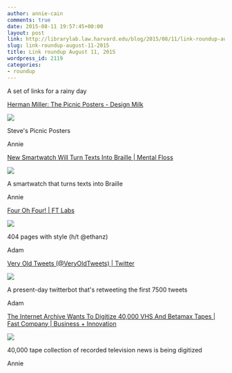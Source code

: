 ```yaml
---
author: annie-cain
comments: true
date: 2015-08-11 19:57:45+00:00
layout: post
link: http://librarylab.law.harvard.edu/blog/2015/08/11/link-roundup-august-11-2015/
slug: link-roundup-august-11-2015
title: Link roundup August 11, 2015
wordpress_id: 2119
categories:
- roundup
---
```


A set of links for a rainy day

[Herman Miller: The Picnic Posters - Design Milk](http://design-milk.com/herman-miller-picnic-posters/?utm_source=feedly&utm_medium=webfeeds)

[![](http://librarylab.law.harvard.edu/roundup/images/55ca53b8c6881.png)](http://design-milk.com/herman-miller-picnic-posters/?utm_source=feedly&utm_medium=webfeeds)

Steve's Picnic Posters

Annie

[New Smartwatch Will Turn Texts Into Braille | Mental Floss](http://mentalfloss.com/article/67132/new-smartwatch-will-turn-texts-braille)

[![](http://librarylab.law.harvard.edu/roundup/images/55ca005681a4b.png)](http://mentalfloss.com/article/67132/new-smartwatch-will-turn-texts-braille)

A smartwatch that turns texts into Braille

Annie

[Four Oh Four! | FT Labs](http://labs.ft.com/articles/four-oh-four/)

[![](http://librarylab.law.harvard.edu/roundup/images/55c8df12d6a95.png)](http://labs.ft.com/articles/four-oh-four/)

404 pages with style (h/t @ethanz)

Adam

[Very Old Tweets (@VeryOldTweets) | Twitter](https://twitter.com/VeryOldTweets)

[![](http://librarylab.law.harvard.edu/roundup/images/55c2649e05daa.png)](https://twitter.com/VeryOldTweets)

A present-day twitterbot that's retweeting the first 7500 tweets

Adam

[The Internet Archive Wants To Digitize 40,000 VHS And Betamax Tapes | Fast Company | Business + Innovation](http://www.fastcompany.com/3028069/the-internet-archive-is-digitizing-40000-vhs-tapes)

[![](http://librarylab.law.harvard.edu/roundup/images/55c2370453718.png)](http://www.fastcompany.com/3028069/the-internet-archive-is-digitizing-40000-vhs-tapes)

40,000 tape collection of recorded television news is being digitized

Annie
